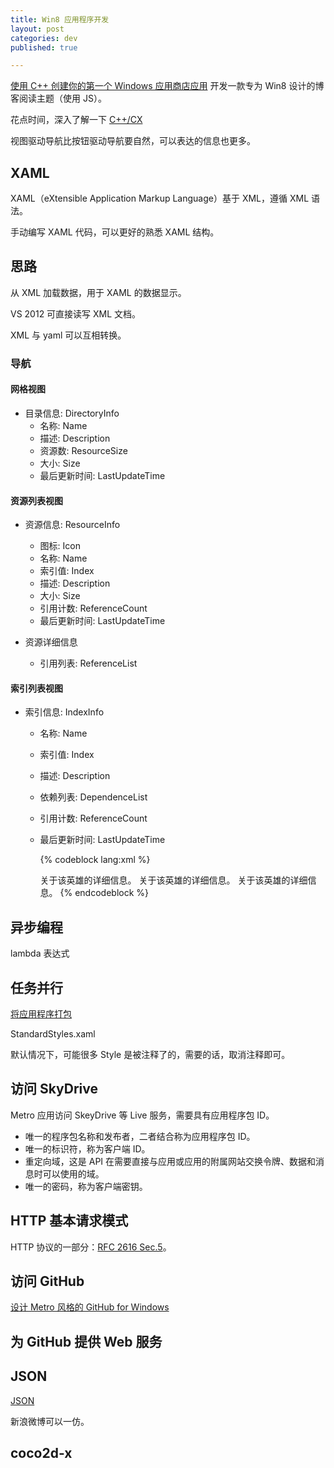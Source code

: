```yaml
---
title: Win8 应用程序开发
layout: post
categories: dev
published: true

---
```


[使用 C++ 创建你的第一个 Windows 应用商店应用](http://msdn.microsoft.com/zh-CN/library/windows/apps/xaml/hh465045)
开发一款专为 Win8 设计的博客阅读主题（使用 JS）。

花点时间，深入了解一下 [C++/CX](http://msdn.microsoft.com/zh-CN/library/windows/apps/xaml/hh699871)

视图驱动导航比按钮驱动导航要自然，可以表达的信息也更多。

## XAML

XAML（eXtensible Application Markup Language）基于 XML，遵循 XML 语法。

手动编写 XAML 代码，可以更好的熟悉 XAML 结构。

## 思路

从 XML 加载数据，用于 XAML 的数据显示。

VS 2012 可直接读写 XML 文档。

XML 与 yaml 可以互相转换。

### 导航

#### 网格视图

* 目录信息: DirectoryInfo
  * 名称: Name
  * 描述: Description
  * 资源数: ResourceSize
  * 大小: Size
  * 最后更新时间: LastUpdateTime

#### 资源列表视图

* 资源信息: ResourceInfo
  * 图标: Icon
  * 名称: Name
  * 索引值: Index
  * 描述: Description
  * 大小: Size
  * 引用计数: ReferenceCount
  * 最后更新时间: LastUpdateTime


* 资源详细信息
  * 引用列表: ReferenceList

#### 索引列表视图

* 索引信息: IndexInfo
  * 名称: Name
  * 索引值: Index
  * 描述: Description
  * 依赖列表: DependenceList
  * 引用计数: ReferenceCount
  * 最后更新时间: LastUpdateTime


    {% codeblock lang:xml %}
    <?xml version="1.0" encoding="utf-8"?>
    <Champions Title="Champions Overview (of LOL)">
    <Champion Name="Akali" Image="Assets/Images/Akali_Splash_0.jpg"
              Updated="2012-11-03">
      <Content>
        关于该英雄的详细信息。
      </Content>
      <Abilities>
        <Ability Name="Q"/>
        <Ability Name="W"/>
        <Ability Name="E"/>
        <Ability Name="R"/>
      </Abilities>
    </Champion>
    <Champion Name="Annie" Image="Assets/Images/Annie_Splash_0.jpg"
              Updated="2012-11-03">
      <Content>
        关于该英雄的详细信息。
      </Content>
    </Champion>
    <Champion Name="Yeti" Image="Assets/Images/Yeti_Splash_0.jpg"
              Updated="2012-11-03">
      <Content>
        关于该英雄的详细信息。
      </Content>
    </Champion>
    </Champions>
    {% endcodeblock %}

## 异步编程

lambda 表达式

## 任务并行


[将应用程序打包](http://msdn.microsoft.com/zh-cn/library/windows/apps/xaml/hh454036.aspx)

StandardStyles.xaml

默认情况下，可能很多 Style 是被注释了的，需要的话，取消注释即可。

## 访问 SkyDrive

Metro 应用访问 SkeyDrive 等 Live 服务，需要具有应用程序包 ID。

* 唯一的程序包名称和发布者，二者结合称为应用程序包 ID。
* 唯一的标识符，称为客户端 ID。
* 重定向域，这是 API 在需要直接与应用或应用的附属网站交换令牌、数据和消息时可以使用的域。
* 唯一的密码，称为客户端密钥。

## HTTP 基本请求模式

HTTP 协议的一部分：[RFC 2616 Sec.5](http://www.w3.org/Protocols/rfc2616/rfc2616-sec5.html)。

## 访问 GitHub

[设计 Metro 风格的 GitHub for Windows](http://www.oschina.net/question/12_57382)

## 为 GitHub 提供 Web 服务

## JSON
[JSON](http://tools.ietf.org/html/rfc4627)


新浪微博可以一仿。

## coco2d-x
